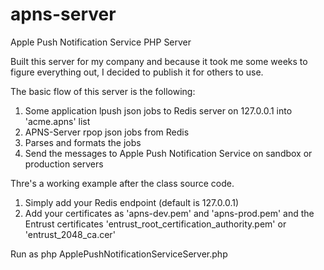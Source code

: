apns-server
===========

Apple Push Notification Service PHP Server

Built this server for my company and because it took me some weeks
to figure everything out, I decided to publish it for others to use.

The basic flow of this server is the following:

1. Some application lpush json jobs to Redis server on 127.0.0.1 into
'acme.apns' list
2. APNS-Server rpop json jobs from Redis
3. Parses and formats the jobs
4. Send the messages to Apple Push Notification Service on sandbox or
   production servers


Thre's a working example after the class source code.
1. Simply add your Redis endpoint (default is 127.0.0.1)
2. Add your certificates as 'apns-dev.pem' and 'apns-prod.pem' and
the Entrust certificates 'entrust_root_certification_authority.pem' or
'entrust_2048_ca.cer'

Run as php ApplePushNotificationServiceServer.php
